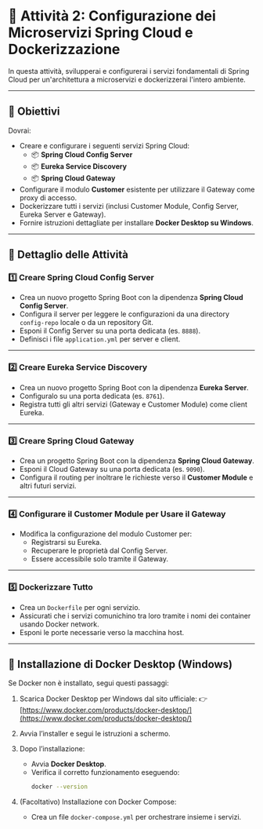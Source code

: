 # 📖 Attività 2: Configurazione dei Microservizi Spring Cloud e Dockerizzazione

In questa attività, svilupperai e configurerai i servizi fondamentali di Spring Cloud per un'architettura a microservizi
e dockerizzerai l'intero ambiente.

---

## 📌 Obiettivi

Dovrai:

- Creare e configurare i seguenti servizi Spring Cloud:
    - 📦 **Spring Cloud Config Server**
    - 📦 **Eureka Service Discovery**
    - 📦 **Spring Cloud Gateway**
- Configurare il modulo **Customer** esistente per utilizzare il Gateway come proxy di accesso.
- Dockerizzare tutti i servizi (inclusi Customer Module, Config Server, Eureka Server e Gateway).
- Fornire istruzioni dettagliate per installare **Docker Desktop su Windows**.

---

## 📌 Dettaglio delle Attività

### 1️⃣ Creare Spring Cloud Config Server

- Crea un nuovo progetto Spring Boot con la dipendenza **Spring Cloud Config Server**.
- Configura il server per leggere le configurazioni da una directory `config-repo` locale o da un repository Git.
- Esponi il Config Server su una porta dedicata (es. `8888`).
- Definisci i file `application.yml` per server e client.

---

### 2️⃣ Creare Eureka Service Discovery

- Crea un nuovo progetto Spring Boot con la dipendenza **Eureka Server**.
- Configuralo su una porta dedicata (es. `8761`).
- Registra tutti gli altri servizi (Gateway e Customer Module) come client Eureka.

---

### 3️⃣ Creare Spring Cloud Gateway

- Crea un progetto Spring Boot con la dipendenza **Spring Cloud Gateway**.
- Esponi il Cloud Gateway su una porta dedicata (es. `9090`).
- Configura il routing per inoltrare le richieste verso il **Customer Module** e altri futuri servizi.

---

### 4️⃣ Configurare il Customer Module per Usare il Gateway

- Modifica la configurazione del modulo Customer per:
    - Registrarsi su Eureka.
    - Recuperare le proprietà dal Config Server.
    - Essere accessibile solo tramite il Gateway.

---

### 5️⃣ Dockerizzare Tutto

- Crea un `Dockerfile` per ogni servizio.
- Assicurati che i servizi comunichino tra loro tramite i nomi dei container usando Docker network.
- Esponi le porte necessarie verso la macchina host.

---

## 📌 Installazione di Docker Desktop (Windows)

Se Docker non è installato, segui questi passaggi:

1. Scarica Docker Desktop per Windows dal sito ufficiale:
   👉 [https://www.docker.com/products/docker-desktop/](https://www.docker.com/products/docker-desktop/)

2. Avvia l’installer e segui le istruzioni a schermo.

3. Dopo l’installazione:
    - Avvia **Docker Desktop**.
    - Verifica il corretto funzionamento eseguendo:
      ```bash
      docker --version
      ```

4. (Facoltativo) Installazione con Docker Compose:
    - Crea un file `docker-compose.yml` per orchestrare insieme i servizi.
